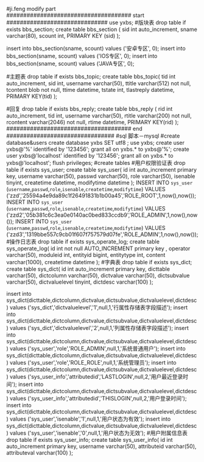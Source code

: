 #ji.feng modify part  ##################################### start ##############################use yxbs;#版块表drop table if exists bbs_section;create table bbs_section (	sid int auto_increment,	sname varchar(80),	scount int,	PRIMARY KEY (sid));insert into bbs_section(sname, scount) values ('安卓专区', 0);insert into bbs_section(sname, scount) values ('IOS专区', 0);insert into bbs_section(sname, scount) values ('JAVA专区', 0);#主题表drop table if exists bbs_topic;create table bbs_topic(	tid int auto_increment,	sid int,	username varchar(50),	ttitle varchar(512) not null,	tcontent blob not null,	ttime datetime,	tstate int,	tlastreply datetime,	PRIMARY KEY(tid));#回复drop table if exists bbs_reply;create table bbs_reply (	rid int auto_increment,	tid int,	username varchar(50),	rtitle varchar(200) not null,	rcontent varchar(2046) not null,	rtime datetime,	PRIMARY KEY(rid));##################################### end #################################sql 脚本－mysql#create database&userscreate database yxbs SET utf8 ;use yxbs;create user yxbs@'%' identified by '123456';grant all on yxbs.* to yxbs@'%';create user yxbs@'localhost' identified by '123456';grant all on yxbs.* to yxbs@'localhost';flush privileges;#create tables#用户权限验证表drop table if exists sys_user;create table sys_user(id int auto_increment primary key,username varchar(50),passwd varchar(50),role varchar(50),isenable tinyint,createtime datetime,modifytime datetime);INSERT INTO `sys_user` (`username`,`passwd`,`role`,`isenable`,`createtime`,`modifytime`) VALUES ('zzd','25594a4e9da89c1f26491831b1b00a45','ROLE_ROOT',1,now(),now());INSERT INTO `sys_user` (`username`,`passwd`,`role`,`isenable`,`createtime`,`modifytime`) VALUES ('zzd2','05b381c6c3ea0e0140ac0bed833ccdb9','ROLE_ADMIN',1,now(),now());INSERT INTO `sys_user` (`username`,`passwd`,`role`,`isenable`,`createtime`,`modifytime`) VALUES ('zzd3','1319bbe557c9cb01f607f757579d07fe','ROLE_ADMIN',1,now(),now());#操作日志表drop table if exists sys_operate_log;create table sys_operate_log(id int not null AUTO_INCREMENT primary key ,operator varchar(50),moduleid int,entityid bigint,entitytype int,content varchar(1000),createtime datetime);#字典表drop table if exists sys_dict;create table sys_dict(	id int auto_increment primary key,	dicttable varchar(50),	dictcolumn varchar(50),	dictvalue varchar(50),	dictsubvalue varchar(50),	dictvaluelevel tinyint,	dictdesc varchar(100));insert into sys_dict(dicttable,dictcolumn,dictvalue,dictsubvalue,dictvaluelevel,dictdesc)values ('sys_dict','dictvaluelevel','1',null,1,'行属性存储表字段描述'); insert into sys_dict(dicttable,dictcolumn,dictvalue,dictsubvalue,dictvaluelevel,dictdesc)values ('sys_dict','dictvaluelevel','2',null,1,'列属性存储表字段描述'); insert into sys_dict(dicttable,dictcolumn,dictvalue,dictsubvalue,dictvaluelevel,dictdesc)values ('sys_user','role','ROLE_ADMIN',null,1,'系统普通用户');insert into sys_dict(dicttable,dictcolumn,dictvalue,dictsubvalue,dictvaluelevel,dictdesc)values ('sys_user','role','ROLE_ROLE',null,1,'系统管理员');insert into sys_dict(dicttable,dictcolumn,dictvalue,dictsubvalue,dictvaluelevel,dictdesc)values ('sys_user_info','attributedid','LASTLOGIN',null,2,'用户最近登录时间'); insert into sys_dict(dicttable,dictcolumn,dictvalue,dictsubvalue,dictvaluelevel,dictdesc)values ('sys_user_info','attributedid','THISLOGIN',null,2,'用户登录时间'); insert into sys_dict(dicttable,dictcolumn,dictvalue,dictsubvalue,dictvaluelevel,dictdesc)values ('sys_user','isenable','1',null,1,'用户状态为有效'); insert into sys_dict(dicttable,dictcolumn,dictvalue,dictsubvalue,dictvaluelevel,dictdesc)values ('sys_user','isenable','0',null,1,'用户状态为无效'); #用户附属信息表drop table if exists sys_user_info;create table sys_user_info(	id int auto_increment primary key,	username varchar(50),	attributeid varchar(50),	attributeval varchar(100));
